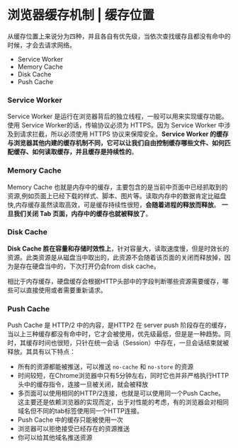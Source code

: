 #  浏览器缓存机制 | 缓存位置

从缓存位置上来说分为四种，并且各自有优先级，当依次查找缓存且都没有命中的时候，才会去请求网络。

- Service Worker
- Memory Cache
- Disk Cache
- Push Cache

### **Service Worker**

Service Worker 是运行在浏览器背后的独立线程，一般可以用来实现缓存功能。使用 Service Worker的话，传输协议必须为 HTTPS。因为 Service Worker 中涉及到请求拦截，所以必须使用 HTTPS 协议来保障安全。**Service Worker 的缓存与浏览器其他内建的缓存机制不同，它可以让我们自由控制缓存哪些文件、如何匹配缓存、如何读取缓存，并且缓存是持续性的**。

### **Memory Cache**

Memory Cache 也就是内存中的缓存，主要包含的是当前中页面中已经抓取到的资源,例如页面上已经下载的样式、脚本、图片等。读取内存中的数据肯定比磁盘快,内存缓存虽然读取高效，可是缓存持续性很短，**会随着进程的释放而释放**。 **一旦我们关闭 Tab 页面，内存中的缓存也就被释放了**。

### **Disk Cache**

**Disk Cache 胜在容量和存储时效性上**，针对容量大，读取速度慢，但是时效长的资源。此类资源是从磁盘当中取出的，此资源不会随着该页面的关闭而释放掉，因为是存在硬盘当中的，下次打开仍会from disk cache。

相比于内存缓存，硬盘缓存会根据HTTP头部中的字段判断哪些资源需要缓存，哪些可以直接使用或者需要重新请求。

### **Push Cache**

Push Cache 是 HTTP/2 中的内容，是HTTP2 在 server push 阶段存在的缓存，当以上三种缓存都没有命中时，它才会被使用，优先级最低，但是是一种趋势。同时，其缓存时间也很短，只针在统一会话（Session）中存在，一旦会话结束就被释放。其具有以下特点：

- 所有的资源都能被推送，可以推送 `no-cache` 和 `no-store` 的资源
- 时间较短，在Chrome浏览器中只有5分钟左右，同时它也并非严格执行HTTP头中的缓存指令，连接一旦被关闭，就会被释放
- 多页面可以使用相同的HTTP/2连接，也就是可以使用同一个Push Cache。这主要还是依赖浏览器的实现而定，出于对性能的考虑，有的浏览器会对相同域名但不同的tab标签使用同一个HTTP连接。
-  Push Cache 中的缓存只能被使用一次
-  浏览器可以拒绝接受已经存在的资源推送
-  你可以给其他域名推送资源

